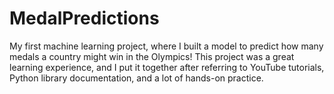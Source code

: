# MedalPredictions
My first machine learning project, where I built a model to predict how many medals a country might win in the Olympics! This project was a great learning experience, and I put it together after referring to YouTube tutorials, Python library documentation, and a lot of hands-on practice.
